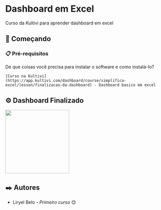 # Dashboard em Excel

Curso da Kultivi para aprender dashboard em excel

## 🚀 Começando


### 📋 Pré-requisitos

De que coisas você precisa para instalar o software e como instalá-lo?

```
[Curso na Kultivi](https://app.kultivi.com/dashboard/course/simplifica-excel/lesson/finalizacao-da-dashboard) - Dashboard basico em excel
```

## ⚙️ Dashboard Finalizado

 <img src="https://user-images.githubusercontent.com/105131652/186226747-206a5cb6-0390-445f-9ab7-aaa88827750e.jpg" width="200" />
 
## ✒️ Autores

* Liryel Belo - *Primeiro curso*  😊
